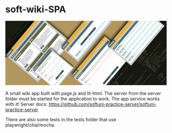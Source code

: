 # soft-wiki-SPA

![image info](./wiki.jpeg)

A small wiki app built with page.js and lit-html.
The server from the server folder must be started for the application to work. The app service works with it!
Server docs:
https://github.com/softuni-practice-server/softuni-practice-server

There are also some tests in the tests folder that use playwright/chai/mocha.

